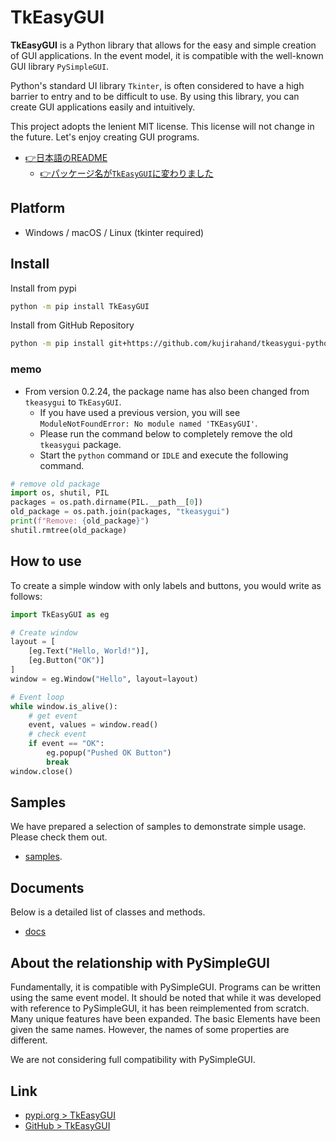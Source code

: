 # TkEasyGUI

**TkEasyGUI** is a Python library that allows for the easy and simple creation of GUI applications.
In the event model, it is compatible with the well-known GUI library `PySimpleGUI`.

Python's standard UI library `Tkinter`, is often considered to have a high barrier to entry and to be difficult to use. By using this library, you can create GUI applications easily and intuitively.

This project adopts the lenient MIT license. This license will not change in the future. Let's enjoy creating GUI programs.

- [👉日本語のREADME](https://github.com/kujirahand/tkeasygui-python/blob/main/README-ja.md)
  - [👉パッケージ名が`TkEasyGUI`に変わりました](https://github.com/kujirahand/tkeasygui-python/blob/main/README-ja.md#%E3%83%A1%E3%83%A2---v0224)

## Platform

- Windows / macOS / Linux (tkinter required)

## Install

Install from pypi


```sh
python -m pip install TkEasyGUI
```

Install from GitHub Repository


```sh
python -m pip install git+https://github.com/kujirahand/tkeasygui-python
```

### memo

- From version 0.2.24, the package name has also been changed from `tkeasygui` to `TkEasyGUI`.
   - If you have used a previous version, you will see `ModuleNotFoundError: No module named 'TKEasyGUI'`.
   - Please run the command below to completely remove the old `tkeasygui` package.
   - Start the `python` command or `IDLE` and execute the following command.

```py
# remove old package
import os, shutil, PIL
packages = os.path.dirname(PIL.__path__[0])
old_package = os.path.join(packages, "tkeasygui")
print(f"Remove: {old_package}")
shutil.rmtree(old_package)
```

## How to use

To create a simple window with only labels and buttons, you would write as follows:

```py
import TkEasyGUI as eg

# Create window
layout = [
    [eg.Text("Hello, World!")],
    [eg.Button("OK")]
]
window = eg.Window("Hello", layout=layout)

# Event loop
while window.is_alive():
    # get event
    event, values = window.read()
    # check event
    if event == "OK":
        eg.popup("Pushed OK Button")
        break
window.close()
```

## Samples

We have prepared a selection of samples to demonstrate simple usage. Please check them out.

- [samples](https://github.com/kujirahand/tkeasygui-python/tree/main/tests).

## Documents

Below is a detailed list of classes and methods.

- [docs](https://github.com/kujirahand/tkeasygui-python/tree/main/docs)

## About the relationship with PySimpleGUI

Fundamentally, it is compatible with PySimpleGUI. Programs can be written using the same event model. 
It should be noted that while it was developed with reference to PySimpleGUI, it has been reimplemented from scratch.
Many unique features have been expanded.
The basic Elements have been given the same names. However, the names of some properties are different.

We are not considering full compatibility with PySimpleGUI.


## Link

- [pypi.org > TkEasyGUI](https://pypi.org/project/tkeasygui/)
- [GitHub > TkEasyGUI](https://github.com/kujirahand/tkeasygui-python/)

